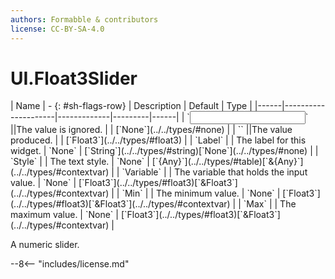 ```yaml
---
authors: Formabble & contributors
license: CC-BY-SA-4.0
---
```



# UI.Float3Slider

<div class="sh-parameters" markdown="1">
| Name | - {: #sh-flags-row} | Description | Default | Type |
|------|---------------------|-------------|---------|------|
| `<input>` ||The value is ignored. | | [`None`](../../types/#none) |
| `<output>` ||The value produced. | | [`Float3`](../../types/#float3) |
| `Label` |  | The label for this widget. | `None` | [`String`](../../types/#string)[`None`](../../types/#none) |
| `Style` |  | The text style. | `None` | [`{Any}`](../../types/#table)[`&{Any}`](../../types/#contextvar) |
| `Variable` |  | The variable that holds the input value. | `None` | [`Float3`](../../types/#float3)[`&Float3`](../../types/#contextvar) |
| `Min` |  | The minimum value. | `None` | [`Float3`](../../types/#float3)[`&Float3`](../../types/#contextvar) |
| `Max` |  | The maximum value. | `None` | [`Float3`](../../types/#float3)[`&Float3`](../../types/#contextvar) |

</div>

A numeric slider.

--8<-- "includes/license.md"

